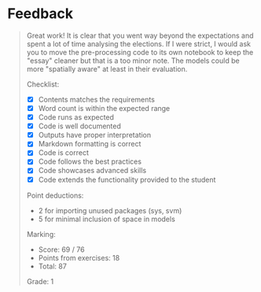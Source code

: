 # Feedback

> Great work! It is clear that you went way beyond the expectations and spent a lot of time analysing the elections. If I were strict, I would ask you to move the pre-processing code to its own notebook to keep the "essay" cleaner but that is a too minor note. The models could be more "spatially aware" at least in their evaluation.
>
> Checklist:
> - [x] Contents matches the requirements
> - [x] Word count is within the expected range
> - [x] Code runs as expected
> - [x] Code is well documented
> - [x] Outputs have proper interpretation
> - [x] Markdown formatting is correct
> - [x] Code is correct
> - [x] Code follows the best practices
> - [x] Code showcases advanced skills
> - [x] Code extends the functionality provided to the student 
> 
> Point deductions:
> 
> - 2 for importing unused packages (sys, svm)
> - 5 for minimal inclusion of space in models
> 
> Marking:
> - Score: 69 / 76
> - Points from exercises: 18
> - Total: 87
> 
> Grade: 1
